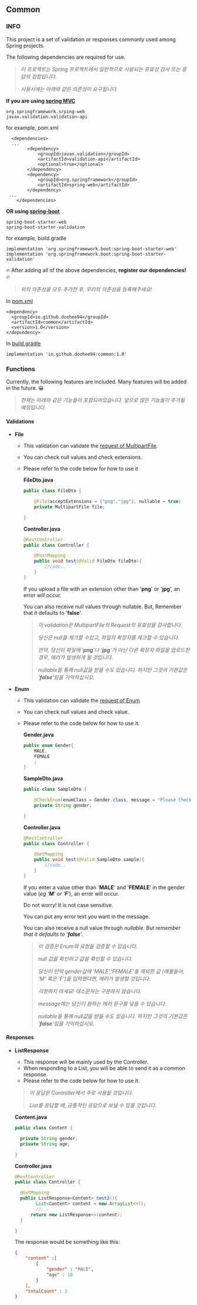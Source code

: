 ## Common

### INFO

This project is a set of validation or responses commonly used among Spring projects.

The following dependencies are required for use.

> *이 프로젝트는 Spring 프로젝트에서 일반적으로 사용되는 유효성 검사 또는 응답의 집합입니다.*
>
> *사용시에는 아래와 같은 의존성이 요구됩니다.*



**If you are using <u>spring MVC</u>**

```text
org.springframework.srping-web
javax.validation.validation-api
```

for example, pom.xml 

```text
  <dependencies>
  ...
        <dependency>
            <groupId>javax.validation</groupId>
            <artifactId>validation-api</artifactId>
            <optional>true</optional>
        </dependency>
        <dependency>
            <groupId>org.springframework</groupId>
            <artifactId>spring-web</artifactId>
        </dependency>
 ...
    </dependencies>
```

**OR using <u>spring-boot</u>**

```text
spring-boot-starter-web
spring-boot-starter-validation
```

for example, build.gradle

```text
implementation 'org.springframework.boot:spring-boot-starter-web'
implementation 'org.springframework.boot:spring-boot-starter-validation'
```


🔥 After adding all of the above dependencies, **register our dependencies!** 🔥

> *위의 의존성을 모두 추가한 후, 우리의 의존성을 등록해주세요!*

In <u>pom.xml</u>

```text
<dependency>
  <groupId>io.github.doohee94</groupId>
  <artifactId>common</artifactId>
  <version>1.0</version>
</dependency>
```

In <u>build.gradle</u>

```text
implementation 'io.github.doohee94:common:1.0'
```



### Functions

Currently, the following features are included. Many features will be added in the future. 😀

> *현재는 아래와 같은 기능들이 포함되어있습니다. 앞으로 많은 기능들이 추가될 예정입니다.* 



#### Validations

- **File**

  - This validation can validate the <u>request of MultipartFile</u>.

  - You can check null values and check extensions.

  - Please refer to the code below for how to use it

    **FileDto.java**

    ```java
    public class FileDto {
    
    	@File(acceptExtensions = {"png","jpg"}, nullable = true)
    	private MultipartFile file;
    
    }
    ```

    **Controller.java**

    ```java
    @RestController
    public class Controller {
    
    	@PostMapping
    	public void test(@Valid FileDto fileDto){
    		//code..
    	}
    }
    ```

    If you upload a file with an extension other than '**png**' or '**jpg**', an error will occur.

    You can also receive null values through nullable. But, Remember that it defaults to '**false**'.

    

    > *이 validation은 MultipartFile의 Request의 유효성을 검사합니다.*
    >
    > *당신은 null을 체크할 수있고, 파일의 확장자를 체크할 수 있습니다.*
    >
    > *만약, 당신이 파일에 '**png**'나 '**jpg**'가 아닌 다른 확장자 파일을 업로드한 경우, 에러가 발생하게 될 것입니다.* 
    >
    > *nullable을 통해 null값을 받을 수도 있습니다. 하지만 그것의 기본값은 '**false**'임을 기억하십시오.* 

    

- **Enum**

  - This validation can validate the <u>request of Enum</u>

  - You can check null values and check value.

  - Please refer to the code below for how to use it.

    **Gender.java**

    ```java
    public enum Gender{
    	MALE,
    	FEMALE
    	;
    }
    ```

    **SampleDto.java**

    ```java
    public class SampleDto {
    
    	@CheckEnum(enumClass = Gender.class, message = "Please Check Gender", nullable = true)
    	private String gender;
    
    }
    ```

    **Controller.java**

    ```java
    @RestController
    public class Controller {
    
    	@GetMapping
    	public void test(@Valid SampleDto sample){
    		//code..
    	}
    }
    ```

    If you enter a value other than '**MALE**' and '**FEMALE**' in the gender value (*eg '**M**' or '**F**'*), an error will occur.

    Do not worry! It is not case sensitive.

    You can put any error text you want in the message.

    You can also receive a null value through *nullable. But remember that it defaults to '**false**'.*

    > *이 검증은 Enum의 요청을 검증할 수 있습니다.*
    >
    > *null 값을 확인하고 값을 확인할 수 있습니다.*
    >
    > *당신이 만약 gender값에 'MALE','FEMALE'을 제외한 값 (예를들어, 'M' 혹은 'F')을 입력했다면, 에러가 발생할 것입니다.* 
    >
    > *걱정하지 마세요! 대소문자는 구분하지 않습니다.*
    >
    > *message에는 당신이 원하는 에러 문구를 넣을 수 있습니다.* 
    >
    > *nullable을 통해 null값을 받을 수도 있습니다. 하지만 그것의 기본값은 '**false**'임을 기억하십시오.* 



#### Responses

- **ListResponse**

  - This response will be mainly used by the Controller.
  - When responding to a List, you will be able to send it as a common response.
  - Please refer to the code below for how to use it.

  > *이 응답은 Controller에서 주로 사용될 것입니다.* 
  >
  > *List를 응답할 때, 공통적인 응답으로 보낼 수 있을 것입니다.* 

  **Content.java**

  ```java
  public class Content {
  
  	private String gender;
  	private String age;
  
  }
  ```

  **Controller.java**

  ```java
  @RestController
  public class Controller {
  
  	@GetMapping
  	public ListResponse<Content> test2(){
          List<Content> content = new ArrayList<>();
          //...
  		return new ListResponse<>(content);
  	}
  
  }
  ```

  The response would be something like this:

  ```json
  {
      "content" :[
          {
              "gender" : "MALE",
              "age" : 18
          }
      ],
      "totalCount" : 1
  }
  ```

  

